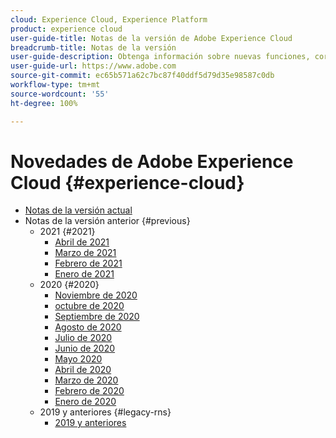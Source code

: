 ```yaml
---
cloud: Experience Cloud, Experience Platform
product: experience cloud
user-guide-title: Notas de la versión de Adobe Experience Cloud
breadcrumb-title: Notas de la versión
user-guide-description: Obtenga información sobre nuevas funciones, correcciones y avisos importantes de Adobe Experience Cloud y Experience Platform.
user-guide-url: https://www.adobe.com
source-git-commit: ec65b571a62c7bc87f40ddf5d79d35e98587c0db
workflow-type: tm+mt
source-wordcount: '55'
ht-degree: 100%

---
```



# Novedades de Adobe Experience Cloud {#experience-cloud}

+ [Notas de la versión actual](current.md)
+ Notas de la versión anterior {#previous}
   + 2021 {#2021}
      + [Abril de 2021](c-legacy-releases/2021/04222021.md)
      + [Marzo de 2021](c-legacy-releases/2021/03252021.md)
      + [Febrero de 2021](c-legacy-releases/2021/02182021.md)
      + [Enero de 2021](c-legacy-releases/2021/01142021.md)
   + 2020 {#2020}
      + [Noviembre de 2020](c-legacy-releases/2020/10292020.md)
      + [octubre de 2020](c-legacy-releases/2020/10082020.md)
      + [Septiembre de 2020](c-legacy-releases/2020/09102020.md)
      + [Agosto de 2020](c-legacy-releases/2020/08132020.md)
      + [Julio de 2020](c-legacy-releases/2020/07162020.md)
      + [Junio de 2020](c-legacy-releases/2020/06182020.md)
      + [Mayo 2020](c-legacy-releases/2020/05212020.md)
      + [Abril de 2020](c-legacy-releases/2020/04162020.md)
      + [Marzo de 2020](c-legacy-releases/2020/03122020.md)
      + [Febrero de 2020](c-legacy-releases/2020/02202020.md)
      + [Enero de 2020](c-legacy-releases/2020/01162020.md)
   + 2019 y anteriores {#legacy-rns}
      + [2019 y anteriores](c-legacy-releases/2019-earlier.md)
